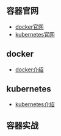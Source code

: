 ## **容器官网**
- [docker官网](https://docs.docker.com/)
- [kubernetes官网](https://kubernetes.io/docs/home/)

## **docker**
- [docker介绍](Container/docker介绍.md)

## **kubernetes**
- [kubernetes介绍](Container/kubernetes介绍.md)

## **容器实战**
